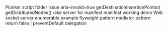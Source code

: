 Plunker script folder issue
aria-invalid=true
getDestinationInsertionPoints()
getDistributedNodes()
rake server for manifest
manifest working demo
Web socket server
enumerable example
flyweight pattern
mediator pattern
return false | preventDefault
delegation

